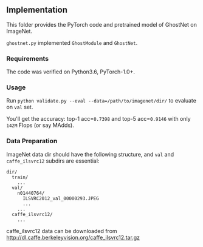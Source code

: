 ## Implementation

This folder provides the PyTorch code and pretrained model of GhostNet on ImageNet.

`ghostnet.py` implemented `GhostModule` and `GhostNet`.

### Requirements
The code was verified on Python3.6, PyTorch-1.0+.

### Usage
Run `python validate.py --eval --data=/path/to/imagenet/dir/` to evaluate on `val` set.

You'll get the accuracy: top-1 acc=`0.7398` and top-5 acc=`0.9146` with only `142M` Flops (or say MAdds).

### Data Preparation
ImageNet data dir should have the following structure, and `val` and `caffe_ilsvrc12` subdirs are essential:
```
dir/
  train/
    ...
  val/
    n01440764/
      ILSVRC2012_val_00000293.JPEG
      ...
    ...
  caffe_ilsvrc12/
    ...
```
caffe_ilsvrc12 data can be downloaded from http://dl.caffe.berkeleyvision.org/caffe_ilsvrc12.tar.gz

